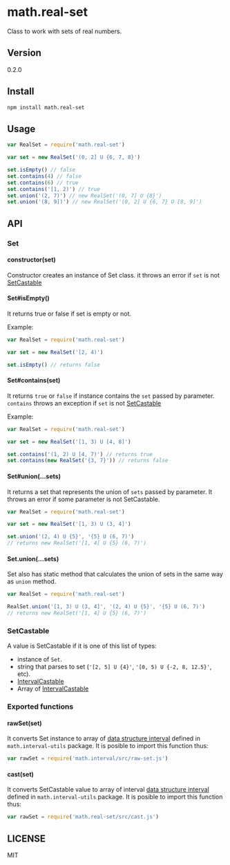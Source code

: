 # math.real-set

Class to work with sets of real numbers.

## Version
0.2.0

## Install
``` bash
npm install math.real-set
```

## Usage
``` javascript
var RealSet = require('math.real-set')

var set = new RealSet('(0, 2] U {6, 7, 8}')

set.isEmpty() // false
set.contains(4) // false
set.contains(6) // true
set.contains('[1, 2)') // true
set.union('(2, 7)') // new RealSet('(0, 7] U {8}')
set.union('(8, 9])') // new RealSet('(0, 2] U {6, 7} U [8, 9]')
```

## API

### Set
#### constructor(set)

Constructor creates an instance of Set class. it throws an error if `set` is not [SetCastable](#setcastable)

#### Set#isEmpty()

It returns true or false if set is empty or not.

Example:
``` javascript
var RealSet = require('math.real-set')

var set = new RealSet('[2, 4)')

set.isEmpty() // returns false
```

#### Set#contains(set)
It returns `true` or `false` if instance contains the `set` passed by parameter. `contains` throws an exception if `set` is not [SetCastable](#setcastable)

Example:
``` javascript
var RealSet = require('math.real-set')

var set = new RealSet('[1, 3) U [4, 8]')

set.contains('(1, 2) U [4, 7)') // returns true
set.contains(new RealSet('{3, 7}')) // returns false
```

#### Set#union(...sets)
It returns a set that represents the union of `sets` passed by parameter. It throws an error if some parameter is not SetCastable.

``` javascript
var RealSet = require('math.real-set')

var set = new RealSet('[1, 3) U (3, 4]')

set.union('(2, 4) U {5}', '{5} U (6, 7)')
// returns new RealSet('[1, 4] U {5} (6, 7)')
```

#### Set.union(...sets)
Set also has static method that calculates the union of sets in the same way as `union` method.

``` javascript
var RealSet = require('math.real-set')

RealSet.union('[1, 3) U (3, 4]', '(2, 4) U {5}', '{5} U (6, 7)')
// returns new RealSet('[1, 4] U {5} (6, 7)')
```

### SetCastable
A value is SetCastable if it is one of this list of types:
- instance of `Set`.
- string that parses to set (`'[2, 5] U {4}'`, `'[0, 5) U {-2, 8, 12.5}'`, etc).
- [IntervalCastable](https://github.com/xgbuils/math.interval#intervalcastable)
- Array of [IntervalCastable](https://github.com/xgbuils/math.interval#intervalcastable)

### Exported functions

#### rawSet(set)
It converts Set instance to array of [data structure interval](https://github.com/xgbuils/math.interval-utils) defined in `math.interval-utils` package. It is posible to import this function thus:

``` javascript
var rawSet = require('math.interval/src/raw-set.js')
```

#### cast(set)
It converts SetCastable value to array of interval [data structure interval](https://github.com/xgbuils/math.interval-utils) defined in `math.interval-utils` package. It is posible to import this function thus:

``` javascript
var rawSet = require('math.real-set/src/cast.js')
```

## LICENSE
MIT
